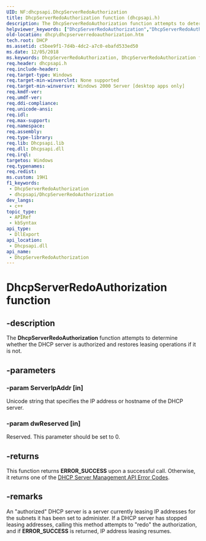```yaml
---
UID: NF:dhcpsapi.DhcpServerRedoAuthorization
title: DhcpServerRedoAuthorization function (dhcpsapi.h)
description: The DhcpServerRedoAuthorization function attempts to determine whether the DHCP server is authorized and restores leasing operations if it is not.
helpviewer_keywords: ["DhcpServerRedoAuthorization","DhcpServerRedoAuthorization function [DHCP]","dhcp.dhcpserverredoauthorization","dhcpsapi/DhcpServerRedoAuthorization"]
old-location: dhcp\dhcpserverredoauthorization.htm
tech.root: DHCP
ms.assetid: c5bee9f1-7d4b-4dc2-a7c0-ebafd533ed50
ms.date: 12/05/2018
ms.keywords: DhcpServerRedoAuthorization, DhcpServerRedoAuthorization function [DHCP], dhcp.dhcpserverredoauthorization, dhcpsapi/DhcpServerRedoAuthorization
req.header: dhcpsapi.h
req.include-header: 
req.target-type: Windows
req.target-min-winverclnt: None supported
req.target-min-winversvr: Windows 2000 Server [desktop apps only]
req.kmdf-ver: 
req.umdf-ver: 
req.ddi-compliance: 
req.unicode-ansi: 
req.idl: 
req.max-support: 
req.namespace: 
req.assembly: 
req.type-library: 
req.lib: Dhcpsapi.lib
req.dll: Dhcpsapi.dll
req.irql: 
targetos: Windows
req.typenames: 
req.redist: 
ms.custom: 19H1
f1_keywords:
 - DhcpServerRedoAuthorization
 - dhcpsapi/DhcpServerRedoAuthorization
dev_langs:
 - c++
topic_type:
 - APIRef
 - kbSyntax
api_type:
 - DllExport
api_location:
 - Dhcpsapi.dll
api_name:
 - DhcpServerRedoAuthorization
---
```


# DhcpServerRedoAuthorization function


## -description

The <b>DhcpServerRedoAuthorization</b> function attempts to determine whether the DHCP server is authorized and restores leasing operations if it is not.

## -parameters

### -param ServerIpAddr [in]

Unicode string that specifies the IP address or hostname of the DHCP server.

### -param dwReserved [in]

Reserved. This parameter should be set to 0.

## -returns

This function returns <b>ERROR_SUCCESS</b> upon a successful call. Otherwise, it returns one of the <a href="https://docs.microsoft.com/previous-versions/windows/desktop/dhcp/dhcp-server-management-api-error-codes">DHCP Server Management API Error Codes</a>.

## -remarks

An "authorized" DHCP server is a server currently leasing IP addresses for the subnets it has been set to administer. If a DHCP server has stopped leasing addresses, calling this method attempts to "redo" the authorization, and if <b>ERROR_SUCCESS</b> is returned, IP address leasing resumes.


